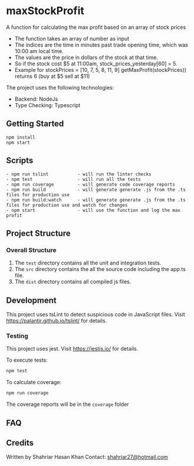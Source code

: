 # maxStockProfit

A function for calculating the max profit based on an array of stock prices

- The function takes an array of number as input
- The indices are the time in minutes past trade opening time, which was 10:00 am local time.
- The values are the price in dollars of the stock at that time.
- So if the stock cost $5 at 11:00am, stock_prices_yesterday[60] = 5.
- Example for stockPrices = [10, 7, 5, 8, 11, 9] getMaxProfit(stockPrices)) returns 6 (buy at $5 sell at $11)

The project uses the following technologies:

- Backend: NodeJs
- Type Checking: Typescript

## Getting Started

```
npm install
npm start
```


## Scripts

```
- npm run tslint           - will run the linter checks
- npm test                 - will run all the tests
- npm run coverage         - will generate code coverage reports
- npm run build            - will generate generate .js from the .ts files for production use
- npm run build:watch      - will generate generate .js from the .ts files for production use and watch for changes
- npm start                - will use the function and log the max profit
```

## Project Structure

### Overall Structure

1. The `test` directory contains all the unit and integration tests.
2. The `src` directory contains the all the source code including the app.ts file.
3. The `dist` directory contains all compiled js files.

## Development


This project uses tsLint to detect suspicious code in JavaScript files.
Visit https://palantir.github.io/tslint/ for details.

### Testing

This project uses jest.
Visit https://jestjs.io/ for details.

To execute tests:

```bash
npm test
```

To calculate coverage:

```bash
npm run coverage
```

The coverage reports will be in the `coverage` folder

## FAQ

## Credits

Written by Shahriar Hasan Khan
Contact: shahriar27@hotmail.com
